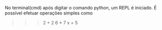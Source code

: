 No terminal(cmd) após digitar o comando python, um REPL é iniciado. É possível efetuar operações simples como 
>>>2 + 2
>>>6 * 7
>>>x = 5
